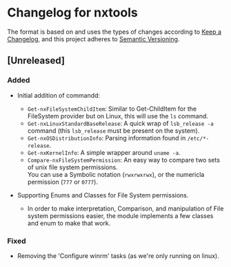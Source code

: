 # Changelog for nxtools

The format is based on and uses the types of changes according to [Keep a Changelog](https://keepachangelog.com/en/1.0.0/),
and this project adheres to [Semantic Versioning](https://semver.org/spec/v2.0.0.html).

## [Unreleased]

### Added

- Initial addition of commandd:
    - `Get-nxFileSystemChildItem`: Similar to Get-ChildItem for the FileSystem provider but on Linux, this will use the `ls` command.
    - `Get-nxLinuxStandardBaseRelease`: A quick wrap of `lsb_release -a` command (this `lsb_release` must be present on the system).
    - `Get-nxOSDistributionInfo`: Parsing information found in `/etc/*-release`.
    - `Get-nxKernelInfo`: A simple wrapper around `uname -a`.
    - `Compare-nxFileSystemPermission`: An easy way to compare two sets of unix file system permissions.  
        You can use a Symbolic notation (`rwxrwxrwx`), or the numericla permission (`777` or `0777`).

- Supporting Enums and Classes for File System permissions.
    - In order to make interpretation, Comparison, and manipulation of File system permissions easier,
      the module implements a few classes and enum to make that work. 

### Fixed

- Removing the 'Configure winrm' tasks (as we're only running on linux).

